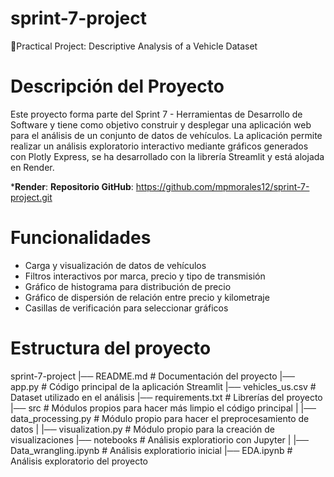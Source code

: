 # sprint-7-project
🚗Practical Project: Descriptive Analysis of a Vehicle Dataset

# Descripción del Proyecto
Este proyecto forma parte del Sprint 7 - Herramientas de Desarrollo de Software y tiene como objetivo construir y desplegar una aplicación web para el análisis de un conjunto de datos de vehículos. La aplicación permite realizar un análisis exploratorio interactivo mediante gráficos generados con Plotly Express, se ha desarrollado con la librería Streamlit y está alojada en Render.

***Render**: 
**Repositorio GitHub**: https://github.com/mpmorales12/sprint-7-project.git

# Funcionalidades
- Carga y visualización de datos de vehículos
- Filtros interactivos por marca, precio y tipo de transmisión
- Gráfico de histograma para distribución de precio 
- Gráfico de dispersión de relación entre precio y kilometraje
- Casillas de verificación para seleccionar gráficos

# Estructura del proyecto
sprint-7-project
|── README.md                   # Documentación del proyecto
|── app.py                      # Código principal de la aplicación Streamlit
|── vehicles_us.csv             # Dataset utilizado en el análisis
|── requirements.txt            # Librerías del proyecto
|── src                         # Módulos propios para hacer más limpio el código principal
|   |── data_processing.py      # Módulo propio para hacer el preprocesamiento de datos
|   |── visualization.py        # Módulo propio para la creación de visualizaciones
|── notebooks                   # Análisis exploratiorio con Jupyter
|   |── Data_wrangling.ipynb    # Análisis exploratiorio inicial
|── EDA.ipynb                   # Análisis exploratorio del proyecto         

